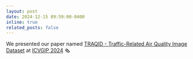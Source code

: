 ```yaml
---
layout: post
date: 2024-12-15 09:59:00-0400
inline: true
related_posts: false
---
```


We presented our paper named [TRAQID - Traffic-Related Air Quality Image Dataset](https://dl.acm.org/doi/full/10.1145/3702250.3702260) at [ICVGIP 2024](https://icvgip.in/2024/) 🗞️
